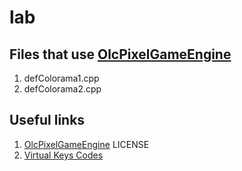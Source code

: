 # lab

## Files that use [OlcPixelGameEngine](https://github.com/OneLoneCoder/olcPixelGameEngine)
1. defColorama1.cpp
2. defColorama2.cpp

## Useful links
1. [OlcPixelGameEngine](https://github.com/OneLoneCoder/olcPixelGameEngine/blob/master/LICENCE.md) LICENSE
2. [Virtual Keys Codes](https://docs.microsoft.com/en-us/windows/win32/inputdev/virtual-key-codes)


